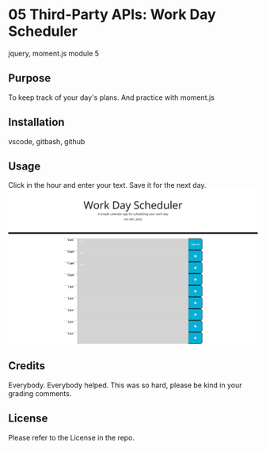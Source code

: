 # 05 Third-Party APIs: Work Day Scheduler
jquery, moment.js module 5


## Purpose

To keep track of your day's plans. And practice with moment.js

## Installation

vscode, gitbash, github

## Usage

Click in the hour and enter your text. Save it for the next day.
![A picture of the calendar at 7pm, notice how the colors are all gray!](/Work%20Day%20Scheduler.png)

## Credits

Everybody. Everybody helped. This was so hard, please be kind in your grading comments.

## License

Please refer to the License in the repo.